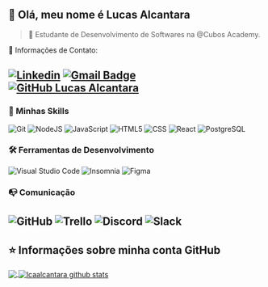 ## 👋 Olá, meu nome é <strong>Lucas Alcantara</strong>
>🔭 Estudante de Desenvolvimento de Softwares na @Cubos Academy.


💬 Informações de Contato:

[![Linkedin](https://img.shields.io/badge/-LinkedIn-blue?style=flat-square&logo=Linkedin&logoColor=white&link=https://www.linkedin.com/in/lcaalcantara/)](https://www.linkedin.com/in/lcaalcantara/)
[![Gmail Badge](https://img.shields.io/badge/-lcaalcantara@gmail.com-006bed?style=flat-square&logo=Gmail&logoColor=white&link=mailto:lcaalcantara@gmail.com)](mailto:lcaalcantara@gmail.com)
[![GitHub Lucas Alcantara]( https://img.shields.io/github/followers/lcaalcantara?label=follow&style=social)](https://github.com/lcaalcantara/)
----
### 🚀 Minhas Skills
![Git](https://img.shields.io/badge/-Git-333333?style=flat&logo=git)
![NodeJS](https://img.shields.io/badge/-NodeJS-333333?style=flat&logo=node.js)
![JavaScript](https://img.shields.io/badge/-JavaScript-333333?style=flat&logo=javascript)
![HTML5](https://img.shields.io/badge/-HTML5-333333?style=flat&logo=HTML5)
![CSS](https://img.shields.io/badge/-CSS-333333?style=flat&logo=CSS3&logoColor=1572B6)
![React](https://img.shields.io/badge/-React-333333?style=flat&logo=react)
![PostgreSQL](https://img.shields.io/badge/-PostgreSQL-333333?style=flat&logo=postgresql)

### 🛠️ Ferramentas de Desenvolvimento
![Visual Studio Code](https://img.shields.io/badge/-Visual%20Studio%20Code-333333?style=flat&logo=visual-studio-code&logoColor=007ACC)
![Insomnia](https://img.shields.io/badge/-Insomnia-333333?style=flat&logo=insomnia)
![Figma](https://img.shields.io/badge/-Figma-333333?style=flat&logo=figma&logoColor=007ACC)

### 📭 Comunicação
![GitHub](https://img.shields.io/badge/-GitHub-333333?style=flat&logo=github)
![Trello](https://img.shields.io/badge/-Trello-333333?style=flat&logo=trello&logoColor=007ACC)
![Discord](https://img.shields.io/badge/-Discord-333333?style=flat&logo=discord)
![Slack](https://img.shields.io/badge/-Slack-333333?style=flat&logo=slack)
----
## ⭐ Informações sobre minha conta GitHub
<a href="https://github.com/lcaalcantara">
  <img align="center" src="https://github-readme-stats.vercel.app/api/top-langs/?username=lcaalcantara&theme=dracula&hide_langs_below=1" />
</a>
<a href="https://github.com/lcaalcantara">
 <img align="center" src="https://github-readme-stats.vercel.app/api?username=lcaalcantara&show_icons=true&theme=dracula&line_height=27" alt="lcaalcantara github stats"/>
</a>
